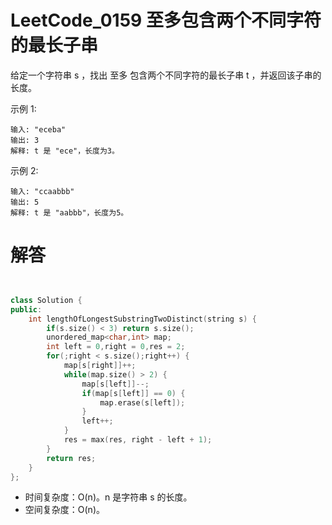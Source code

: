 # LeetCode_0159 至多包含两个不同字符的最长子串

给定一个字符串 s ，找出 至多 包含两个不同字符的最长子串 t ，并返回该子串的长度。

示例 1:
```
输入: "eceba"
输出: 3
解释: t 是 "ece"，长度为3。
```
示例 2:
```
输入: "ccaabbb"
输出: 5
解释: t 是 "aabbb"，长度为5。
```

# 解答

```C++


class Solution {
public:
    int lengthOfLongestSubstringTwoDistinct(string s) {
        if(s.size() < 3) return s.size();
        unordered_map<char,int> map;
        int left = 0,right = 0,res = 2;
        for(;right < s.size();right++) {
            map[s[right]]++;
            while(map.size() > 2) {
                map[s[left]]--;
                if(map[s[left]] == 0) {
                    map.erase(s[left]);
                }
                left++;
            }
            res = max(res, right - left + 1);
        }
        return res;
    }
};
```
* 时间复杂度：O(n)。n 是字符串 s 的长度。
* 空间复杂度：O(n)。